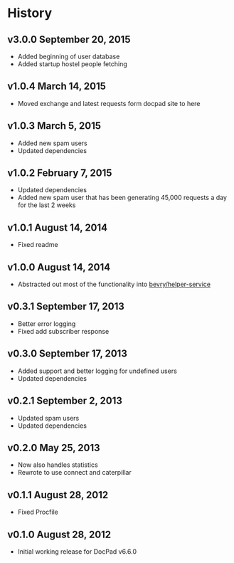 # History

## v3.0.0 September 20, 2015
- Added beginning of user database
- Added startup hostel people fetching

## v1.0.4 March 14, 2015
- Moved exchange and latest requests form docpad site to here

## v1.0.3 March 5, 2015
- Added new spam users
- Updated dependencies

## v1.0.2 February 7, 2015
- Updated dependencies
- Added new spam user that has been generating 45,000 requests a day for the last 2 weeks

## v1.0.1 August 14, 2014
- Fixed readme

## v1.0.0 August 14, 2014
- Abstracted out most of the functionality into [bevry/helper-service](https://github.com/bevry/helper-service)

## v0.3.1 September 17, 2013
- Better error logging
- Fixed add subscriber response

## v0.3.0 September 17, 2013
- Added support and better logging for undefined users
- Updated dependencies

## v0.2.1 September 2, 2013
- Updated spam users
- Updated dependencies

## v0.2.0 May 25, 2013
- Now also handles statistics
- Rewrote to use connect and caterpillar

## v0.1.1 August 28, 2012
- Fixed Procfile

## v0.1.0 August 28, 2012
- Initial working release for DocPad v6.6.0
